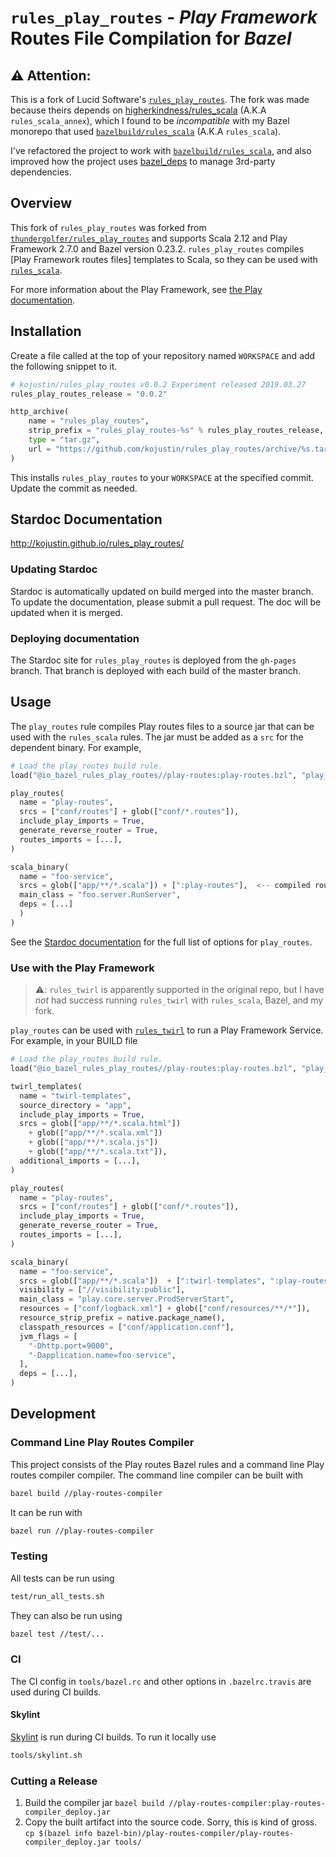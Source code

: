 # `rules_play_routes` - _Play Framework_ Routes File Compilation for _Bazel_

## ⚠️ **Attention:**

This is a fork of Lucid Software's [`rules_play_routes`](https://github.com/lucidsoftware/rules_play_routes). The fork was made because theirs depends on [higherkindness/rules_scala](https://github.com/higherkindness/rules_scala) (A.K.A `rules_scala_annex`), which I found to be _incompatible_ with my Bazel monorepo that used [`bazelbuild/rules_scala`](https://github.com/bazelbuild/rules_scala) (A.K.A `rules_scala`).

I've refactored the project to work with [`bazelbuild/rules_scala`](https://github.com/bazelbuild/rules_scala), and also improved how the project uses [bazel_deps](https://github.com/johnynek/bazel-deps) to manage 3rd-party dependencies.

## Overview
This fork of `rules_play_routes` was forked from
[`thundergolfer/rules_play_routes`][tg] and supports Scala 2.12 and Play
Framework 2.7.0 and Bazel version 0.23.2.  `rules_play_routes` compiles [Play
Framework routes files] templates to Scala, so they can be used with
[`rules_scala`][rules].

[tg]: https://github.com/thundergolfer/rules_play_routes
[routing]: https://www.playframework.com/documentation/2.7.x/ScalaRouting
[rules]: https://github.com/bazelbuild/rules_scala

For more information about the Play Framework, see [the Play documentation](https://www.playframework.com/documentation/latest).

## Installation
Create a file called at the top of your repository named `WORKSPACE` and add the following snippet to it.

```python
# kojustin/rules_play_routes v0.0.2 Experiment released 2019.03.27
rules_play_routes_release = "0.0.2"

http_archive(
    name = "rules_play_routes",
    strip_prefix = "rules_play_routes-%s" % rules_play_routes_release,
    type = "tar.gz",
    url = "https://github.com/kojustin/rules_play_routes/archive/%s.tar.gz" % rules_play_routes_release,
)
```

This installs `rules_play_routes` to your `WORKSPACE` at the specified commit. Update the commit as needed.

## Stardoc Documentation
http://kojustin.github.io/rules_play_routes/

### Updating Stardoc
Stardoc is automatically updated on build merged into the master branch. To update the documentation, please submit a pull request. The doc will be updated when it is merged.

### Deploying documentation
The Stardoc site for `rules_play_routes` is deployed from the `gh-pages` branch. That branch is deployed with each build of the master branch.

## Usage
The `play_routes` rule compiles Play routes files to a source jar that can be used with the `rules_scala` rules. The jar must be added as a `src` for the dependent binary. For example,

```python
# Load the play_routes build rule.
load("@io_bazel_rules_play_routes//play-routes:play-routes.bzl", "play_routes")

play_routes(
  name = "play-routes",
  srcs = ["conf/routes"] + glob(["conf/*.routes"]),
  include_play_imports = True,
  generate_reverse_router = True,
  routes_imports = [...],
)

scala_binary(
  name = "foo-service",
  srcs = glob(["app/**/*.scala"]) + [":play-routes"],  <-- compiled routes are srcs!
  main_class = "foo.server.RunServer",
  deps = [...]
  )
)
```

See the [Stardoc documentation](https://lucidsoftware.github.io/rules_play_routes/play-routes/play-routes.html#play_routes) for the full list of options for `play_routes`.

### Use with the Play Framework

> ⚠️: `rules_twirl` is apparently supported in the original repo, but I have _not_ had success running `rules_twirl` with `rules_scala`, Bazel, and my fork.

`play_routes` can be used with [`rules_twirl`](https://github.com/lucidsoftware/rules_twirl) to run a Play Framework Service. For example, in your BUILD file

```python
# Load the play_routes build rule.
load("@io_bazel_rules_play_routes//play-routes:play-routes.bzl", "play_routes")

twirl_templates(
  name = "twirl-templates",
  source_directory = "app",
  include_play_imports = True,
  srcs = glob(["app/**/*.scala.html"])
    + glob(["app/**/*.scala.xml"])
    + glob(["app/**/*.scala.js"])
    + glob(["app/**/*.scala.txt"]),
  additional_imports = [...],
)

play_routes(
  name = "play-routes",
  srcs = ["conf/routes"] + glob(["conf/*.routes"]),
  include_play_imports = True,
  generate_reverse_router = True,
  routes_imports = [...],
)

scala_binary(
  name = "foo-service",
  srcs = glob(["app/**/*.scala"])  + [":twirl-templates", ":play-routes"],
  visibility = ["//visibility:public"],
  main_class = "play.core.server.ProdServerStart",
  resources = ["conf/logback.xml"] + glob(["conf/resources/**/*"]),
  resource_strip_prefix = native.package_name(),
  classpath_resources = ["conf/application.conf"],
  jvm_flags = [
  	"-Dhttp.port=9000",
  	"-Dapplication.name=foo-service",
  ],
  deps = [...],
)
```

## Development
### Command Line Play Routes Compiler
This project consists of the Play routes Bazel rules and a command line Play routes compiler compiler. The command line compiler can be built with
```bash
bazel build //play-routes-compiler
```

It can be run with
```bash
bazel run //play-routes-compiler
```

### Testing
All tests can be run using

```bash
test/run_all_tests.sh
```

They can also be run using
```bash
bazel test //test/...
```

### CI
The CI config in `tools/bazel.rc` and other options in `.bazelrc.travis` are used during CI builds.

#### Skylint
[Skylint](https://github.com/bazelbuild/bazel/blob/master/site/docs/skylark/skylint.md) is run during CI builds. To run it locally use
```bash
tools/skylint.sh
```

### Cutting a Release

1. Build the compiler jar `bazel build //play-routes-compiler:play-routes-compiler_deploy.jar`
2. Copy the built artifact into the source code. Sorry, this is kind of gross. `cp $(bazel info bazel-bin)/play-routes-compiler/play-routes-compiler_deploy.jar tools/`
